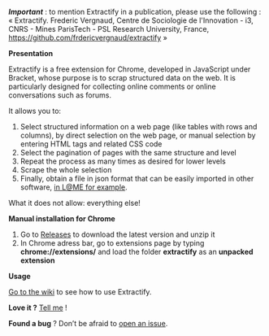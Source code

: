 ***Important*** : to mention Extractify in a publication, please use the following : « Extractify. Frederic Vergnaud, Centre de Sociologie de l'Innovation - i3, CNRS - Mines ParisTech - PSL Research University, France, https://github.com/frdericvergnaud/extractify »

**Presentation**

Extractify is a free extension for Chrome, developed in JavaScript under Bracket, whose purpose is to scrap structured data on the web. It is particularly designed for collecting online comments or online conversations such as forums.

It allows you to: 
1) Select structured information on a web page (like tables with rows and columns), by direct selection on the web page, or manual selection by entering HTML tags and related CSS code
2) Select the pagination of pages with the same structure and level
3) Repeat the process as many times as desired for lower levels
4) Scrape the whole selection
5) Finally, obtain a file in json format that can be easily imported in other software, [in L@ME for example](https://github.com/fredericvergnaud/lame).

What it does not allow: everything else!

**Manual installation for Chrome**

1.	Go to [Releases](https://github.com/fredericvergnaud/extractify/releases) to download the latest version and unzip it
2.	In Chrome adress bar, go to extensions page by typing **chrome://extensions/** and load the folder **extractify** as an **unpacked extension**

**Usage**

[Go to the wiki](https://github.com/fredericvergnaud/extractify/wiki) to see how to use Extractify.

**Love it ?** [Tell me](mailto:frederic.vergnaud@mines-paristech.fr) !

**Found a bug** ? Don’t be afraid to [open an issue](https://github.com/fredericvergnaud/extractify/issues/new).
